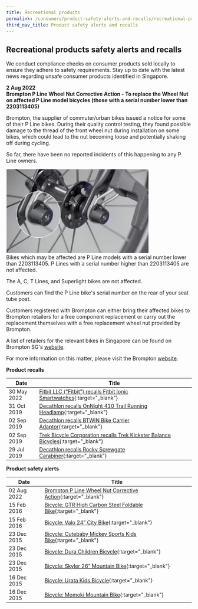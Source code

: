 ```yaml
---
title: Recreational products
permalink: /consumers/product-safety-alerts-and-recalls/recreational-products
third_nav_title: Product safety alerts and recalls
---
```

## Recreational products safety alerts and recalls
We conduct compliance checks on consumer products sold locally to ensure they adhere to safety requirements. Stay up to date with the latest news regarding unsafe consumer products identified in Singapore.

**2 Aug 2022**<br>
**Brompton P Line Wheel Nut Corrective Action - To replace the Wheel Nut on affected P Line model bicycles (those with a serial number lower than 2203113405)**<br>

Brompton, the supplier of commuter/urban bikes issued a notice for some of their P Line bikes. During their quality control testing, they found possible damage to the thread of the front wheel nut during installation on some bikes, which could lead to the nut becoming loose and potentially shaking off during cycling.

So far, there have been no reported incidents of this happening to any P Line owners.

<img src="/images/product-safety-alerts-and-recalls/recreational-products/brompton-p-line.png" alt="Brompton P Line Wheel Nut" style="width:388px;height:228px;"><br>
Bikes which may be affected are P Line models with a serial number lower than 2203113405. P Lines with a serial number higher than 2203113405 are not affected.

The A, C, T Lines, and Superlight bikes are not affected.

Customers can find the P Line bike's serial number on the rear of your seat tube post.

Customers registered with Brompton can either bring their affected bikes to Brompton retailers for a free component replacement or carry out the replacement themselves with a free replacement wheel nut provided by Brompton.

A list of retailers for the relevant bikes in Singapore can be found on Brompton SG's [website](https://sg.brompton.com/find-a-store).

For more information on this matter, please visit the Brompton [website](https://www.brompton.com/p-line-wheel-nut-update).

**Product recalls**

|Date|Title|
|---|---|
|30 May 2022|[Fitbit LLC (“Fitbit”) recalls Fitbit Ionic Smartwatches](/files/product-safety-alerts-and-recalls/recreational-products/recreational-products-recall-2022-05-30-Fitbit-recalls-Fitbit-Ionic-Smartwatches.pdf){:target="_blank"}|
|31 Oct 2019|[Decathlon recalls OnNight 410 Trail Running Headlamp](/files/product-safety-alerts-and-recalls/recreational-products/recreational-products-recall-2019-10-31-decathlon-recalls-onnight-410-trail-running-headlamp.pdf){:target="_blank"}|
|02 Sep 2019|[Decathlon recalls BTWIN Bike Carrier Adaptor](/files/product-safety-alerts-and-recalls/recreational-products/recreational-products-recall-2019-09-02-decathlon-recalls-bttwin-bike-carrier-adaptor.pdf){:target="_blank"}|
|02 Sep 2019|[Trek Bicycle Corporation recalls Trek Kickster Balance Bicycles](/files/product-safety-alerts-and-recalls/recreational-products/recreational-products-recall-2019-09-02-trek-bicycle-corporation-recalls-trek-kickster-balance-bicycles.pdf){:target="_blank"}|
|29 Jul 2019|[Decathlon recalls Rocky Screwgate Carabiner](/files/product-safety-alerts-and-recalls/recreational-products/recreational-products-recall-2019-07-29-decathlon-recalls-rocky-screwgate-carabiner.pdf){:target="_blank"}|

**Product safety alerts**

|Date|Title|
|---|---|
|02 Aug 2022|[Brompton P Line Wheel Nut Corrective Action](/files/product-safety-alerts-and-recalls/recreational-products/recreational-products-safety-alert-2022-08-02-brompton-p-line.pdf){:target="_blank"}|
|15 Feb 2016|[Bicycle: GTR High Carbon Steel Foldable Bike](/files/product-safety-alerts-and-recalls/recreational-products/recreational-products-alert-2016-02-15-gtr-high-carbon-steel-foldable-bike.pdf){:target="_blank"}|
|15 Feb 2016|[Bicycle: Valo 24” City Bike](/files/product-safety-alerts-and-recalls/recreational-products/recreational-products-alert-2016-02-15-valo-24-city-bike.pdf){:target="_blank"}|
|23 Dec 2015|[Bicycle: Cutebaby Mickey Sports Kids Bike](/files/product-safety-alerts-and-recalls/recreational-products/recreational-products-alert-2015-12-23-cutebaby-mickey-sports-kids-bike.pdf){:target="_blank"}|
|23 Dec 2015|[Bicycle: Dura Children Bicycle](/files/product-safety-alerts-and-recalls/recreational-products/recreational-products-alert-2015-12-23-dura-children-bicycle.pdf){:target="_blank"}|
|23 Dec 2015|[Bicycle: Skyler 26” Mountain Bike](/files/product-safety-alerts-and-recalls/recreational-products/recreational-products-alert-2015-12-23-skyler-26-mountain-bike.pdf){:target="_blank"}|
|16 Dec 2015|[Bicycle: Urata Kids Bicycle](/files/product-safety-alerts-and-recalls/recreational-products/recreational-products-alert-2015-12-16-urata-kids-bicycle.pdf){:target="_blank"}|
|16 Dec 2015|[Bicycle: Momoki Mountain Bike](/files/product-safety-alerts-and-recalls/recreational-products/recreational-products-alert-2015-12-16-momoki-mountain-bike.pdf){:target="_blank"}|